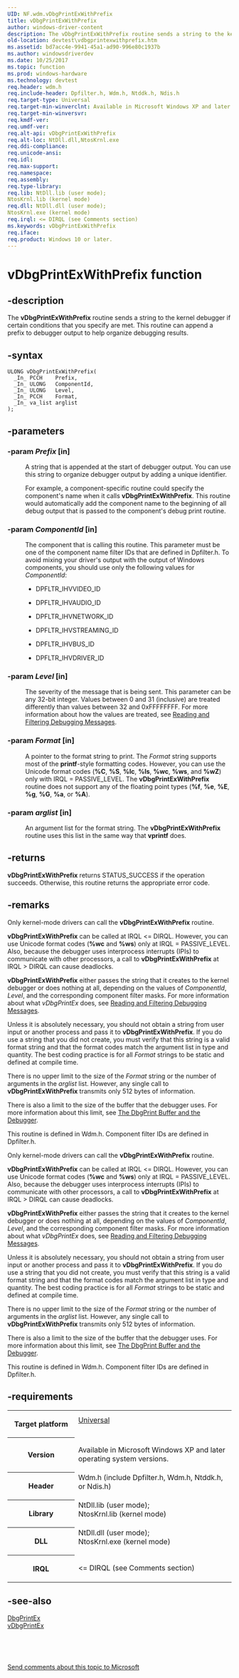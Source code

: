 ```yaml
---
UID: NF.wdm.vDbgPrintExWithPrefix
title: vDbgPrintExWithPrefix
author: windows-driver-content
description: The vDbgPrintExWithPrefix routine sends a string to the kernel debugger if certain conditions that you specify are met. This routine can append a prefix to debugger output to help organize debugging results.
old-location: devtest\vdbgprintexwithprefix.htm
ms.assetid: bd7acc4e-9941-45a1-ad90-996e80c1937b
ms.author: windowsdriverdev
ms.date: 10/25/2017
ms.topic: function
ms.prod: windows-hardware
ms.technology: devtest
req.header: wdm.h
req.include-header: Dpfilter.h, Wdm.h, Ntddk.h, Ndis.h
req.target-type: Universal
req.target-min-winverclnt: Available in Microsoft Windows XP and later operating system versions.
req.target-min-winversvr: 
req.kmdf-ver: 
req.umdf-ver: 
req.alt-api: vDbgPrintExWithPrefix
req.alt-loc: NtDll.dll,NtosKrnl.exe
req.ddi-compliance: 
req.unicode-ansi: 
req.idl: 
req.max-support: 
req.namespace: 
req.assembly: 
req.type-library: 
req.lib: NtDll.lib (user mode); 
NtosKrnl.lib (kernel mode)
req.dll: NtDll.dll (user mode); 
NtosKrnl.exe (kernel mode)
req.irql: <= DIRQL (see Comments section)
ms.keywords: vDbgPrintExWithPrefix
req.iface: 
req.product: Windows 10 or later.
---
```


# vDbgPrintExWithPrefix function



## -description
<p>The <b>vDbgPrintExWithPrefix</b> routine sends a string to the kernel debugger if certain conditions that you specify are met. This routine can append a prefix to debugger output to help organize debugging results.</p>


## -syntax

````
ULONG vDbgPrintExWithPrefix(
  _In_ PCCH    Prefix,
  _In_ ULONG   ComponentId,
  _In_ ULONG   Level,
  _In_ PCCH    Format,
  _In_ va_list arglist
);
````


## -parameters
<dl>

### -param <i>Prefix</i> [in]

<dd>
<p>A string that is appended at the start of debugger output. You can use this string to organize debugger output by adding a unique identifier.</p>
<p>For example, a component-specific routine could specify the component's name when it calls <b>vDbgPrintExWithPrefix</b>. This routine would automatically add the component name to the beginning of all debug output that is passed to the component's debug print routine.</p>
</dd>

### -param <i>ComponentId</i> [in]

<dd>
<p>The component that is calling this routine. This parameter must be one of the component name filter IDs that are defined in Dpfilter.h. To avoid mixing your driver's output with the output of Windows components, you should use only the following values for <i>ComponentId</i>:</p>
<ul>
<li>
<p>DPFLTR_IHVVIDEO_ID </p>
</li>
<li>
<p>DPFLTR_IHVAUDIO_ID </p>
</li>
<li>
<p>DPFLTR_IHVNETWORK_ID </p>
</li>
<li>
<p>DPFLTR_IHVSTREAMING_ID </p>
</li>
<li>
<p>DPFLTR_IHVBUS_ID </p>
</li>
<li>
<p>DPFLTR_IHVDRIVER_ID </p>
</li>
</ul>
</dd>

### -param <i>Level</i> [in]

<dd>
<p>The severity of the message that is being sent. This parameter can be any 32-bit integer. Values between 0 and 31 (inclusive) are treated differently than values between 32 and 0xFFFFFFFF. For more information about how the values are treated, see <a href="NULL">Reading and Filtering Debugging Messages</a>.</p>
</dd>

### -param <i>Format</i> [in]

<dd>
<p>A pointer to the format string to print. The <i>Format</i> string supports most of the <b>printf</b>-style formatting codes. However, you can use the Unicode format codes (<b>%C</b>, <b>%S</b>, <b>%lc</b>, <b>%ls</b>, <b>%wc</b>, <b>%ws</b>, and <b>%wZ</b>) only with IRQL = PASSIVE_LEVEL. The <b>vDbgPrintExWithPrefix</b> routine does not support any of the floating point types (<b>%f</b>, <b>%e</b>, <b>%E</b>, <b>%g</b>, <b>%G</b>, <b>%a</b>, or <b>%A</b>).</p>
</dd>

### -param <i>arglist</i> [in]

<dd>
<p>An argument list for the format string. The <b>vDbgPrintExWithPrefix</b> routine uses this list in the same way that <b>vprintf</b> does.</p>
</dd>
</dl>

## -returns
<p><b>vDbgPrintExWithPrefix</b> returns STATUS_SUCCESS if the operation succeeds. Otherwise, this routine returns the appropriate error code.</p>

## -remarks
<p>Only kernel-mode drivers can call the <b>vDbgPrintExWithPrefix</b> routine.</p>

<p><b>vDbgPrintExWithPrefix</b> can be called at IRQL &lt;= DIRQL. However, you can use Unicode format codes (<b>%wc</b> and <b>%ws</b>) only at IRQL = PASSIVE_LEVEL. Also, because the debugger uses interprocess interrupts (IPIs) to communicate with other processors, a call to <b>vDbgPrintExWithPrefix</b> at IRQL &gt; DIRQL can cause deadlocks.</p>

<p><b>vDbgPrintExWithPrefix</b> either passes the string that it creates to the kernel debugger or does nothing at all, depending on the values of <i>ComponentId</i>, <i>Level</i>, and the corresponding component filter masks. For more information about what <i>vDbgPrintEx</i> does, see <a href="NULL">Reading and Filtering Debugging Messages</a>.</p>

<p>Unless it is absolutely necessary, you should not obtain a string from user input or another process and pass it to <b>vDbgPrintExWithPrefix</b>. If you do use a string that you did not create, you must verify that this string is a valid format string and that the format codes match the argument list in type and quantity. The best coding practice is for all <i>Format</i> strings to be static and defined at compile time.</p>

<p>There is no upper limit to the size of the <i>Format</i> string or the number of arguments in the <i>arglist</i> list. However, any single call to <b>vDbgPrintExWithPrefix</b> transmits only 512 bytes of information. </p>

<p>There is also a limit to the size of the buffer that the debugger uses. For more information about this limit, see <a href="devtest.reading_and_filtering_debugging_messages#ddk_the_dbgprint_buffer_and_the_debugger_tools#ddk_the_dbgprint_buffer_and_the_debugger_tools">The DbgPrint Buffer and the Debugger</a>.</p>

<p>This routine is defined in Wdm.h. Component filter IDs are defined in Dpfilter.h.</p>

<p>Only kernel-mode drivers can call the <b>vDbgPrintExWithPrefix</b> routine.</p>

<p><b>vDbgPrintExWithPrefix</b> can be called at IRQL &lt;= DIRQL. However, you can use Unicode format codes (<b>%wc</b> and <b>%ws</b>) only at IRQL = PASSIVE_LEVEL. Also, because the debugger uses interprocess interrupts (IPIs) to communicate with other processors, a call to <b>vDbgPrintExWithPrefix</b> at IRQL &gt; DIRQL can cause deadlocks.</p>

<p><b>vDbgPrintExWithPrefix</b> either passes the string that it creates to the kernel debugger or does nothing at all, depending on the values of <i>ComponentId</i>, <i>Level</i>, and the corresponding component filter masks. For more information about what <i>vDbgPrintEx</i> does, see <a href="NULL">Reading and Filtering Debugging Messages</a>.</p>

<p>Unless it is absolutely necessary, you should not obtain a string from user input or another process and pass it to <b>vDbgPrintExWithPrefix</b>. If you do use a string that you did not create, you must verify that this string is a valid format string and that the format codes match the argument list in type and quantity. The best coding practice is for all <i>Format</i> strings to be static and defined at compile time.</p>

<p>There is no upper limit to the size of the <i>Format</i> string or the number of arguments in the <i>arglist</i> list. However, any single call to <b>vDbgPrintExWithPrefix</b> transmits only 512 bytes of information. </p>

<p>There is also a limit to the size of the buffer that the debugger uses. For more information about this limit, see <a href="devtest.reading_and_filtering_debugging_messages#ddk_the_dbgprint_buffer_and_the_debugger_tools#ddk_the_dbgprint_buffer_and_the_debugger_tools">The DbgPrint Buffer and the Debugger</a>.</p>

<p>This routine is defined in Wdm.h. Component filter IDs are defined in Dpfilter.h.</p>

## -requirements
<table>
<tr>
<th width="30%">
<p>Target platform</p>
</th>
<td width="70%">
<dl>
<dt><a href="http://go.microsoft.com/fwlink/p/?linkid=531356" target="_blank">Universal</a></dt>
</dl>
</td>
</tr>
<tr>
<th width="30%">
<p>Version</p>
</th>
<td width="70%">
<p>Available in Microsoft Windows XP and later operating system versions.</p>
</td>
</tr>
<tr>
<th width="30%">
<p>Header</p>
</th>
<td width="70%">
<dl>
<dt>Wdm.h (include Dpfilter.h, Wdm.h, Ntddk.h, or Ndis.h)</dt>
</dl>
</td>
</tr>
<tr>
<th width="30%">
<p>Library</p>
</th>
<td width="70%">
<dl>
<dt>NtDll.lib (user mode); </dt>
<dt>NtosKrnl.lib (kernel mode)</dt>
</dl>
</td>
</tr>
<tr>
<th width="30%">
<p>DLL</p>
</th>
<td width="70%">
<dl>
<dt>NtDll.dll (user mode); </dt>
<dt>NtosKrnl.exe (kernel mode)</dt>
</dl>
</td>
</tr>
<tr>
<th width="30%">
<p>IRQL</p>
</th>
<td width="70%">
<p>&lt;= DIRQL (see Comments section)</p>
</td>
</tr>
</table>

## -see-also
<dl>
<dt>
<a href="https://msdn.microsoft.com/library/windows/hardware/ff543634">DbgPrintEx</a>
</dt>
<dt>
<a href="https://msdn.microsoft.com/library/windows/hardware/ff556075">vDbgPrintEx</a>
</dt>
</dl>
<p> </p>
<p> </p>
<p><a href="mailto:wsddocfb@microsoft.com?subject=Documentation%20feedback [devtest\devtest]:%20vDbgPrintExWithPrefix routine%20 RELEASE:%20(10/25/2017)&amp;body=%0A%0APRIVACY STATEMENT%0A%0AWe use your feedback to improve the documentation. We don't use your email address for any other purpose, and we'll remove your email address from our system after the issue that you're reporting is fixed. While we're working to fix this issue, we might send you an email message to ask for more info. Later, we might also send you an email message to let you know that we've addressed your feedback.%0A%0AFor more info about Microsoft's privacy policy, see http://privacy.microsoft.com/en-us/default.aspx." title="Send comments about this topic to Microsoft">Send comments about this topic to Microsoft</a></p>
